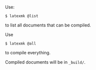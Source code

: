 Use:

```
$ latexmk @list
```

to list all documents that can be compiled.

Use

```
$ latexmk @all
```

to compile everything.

Compiled documents will be in `_build/`.

